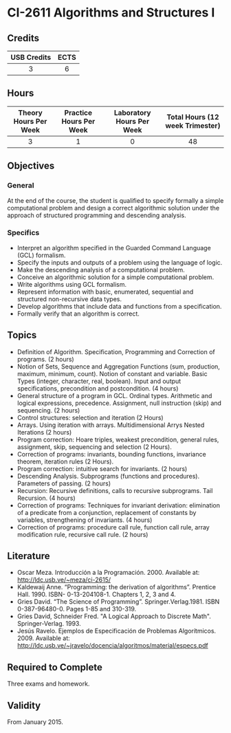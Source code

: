 # CI-2611 Algorithms and Structures I

## Credits

| USB Credits | ECTS |
|:-----------:|:----:|
|      3      |   6  |

## Hours

| Theory Hours Per Week | Practice Hours Per Week | Laboratory Hours Per Week | Total Hours (12 week Trimester) |
|:---------------------:|:-----------------------:|:-------------------------:|:-------------------------------:|
|           3           |            1            |             0             |                48               |

## Objectives

### General

At the end of the course, the student is qualified to specify formally a simple computational problem and design a correct algorithmic solution under the approach of structured programming and descending analysis.

### Specifics

* Interpret an algorithm specified in the Guarded Command Language (GCL) formalism.
* Specify the inputs and outputs of a problem using the language of logic.
* Make the descending analysis of a computational problem.
* Conceive an algorithmic solution for a simple computational problem.
* Write algorithms using GCL formalism.
* Represent information with basic, enumerated, sequential and structured non-recursive data types.
* Develop algorithms that include data and functions from a specification.
* Formally verify that an algorithm is correct.

## Topics

* Definition of Algorithm. Specification, Programming and Correction of programs. (2 hours)
* Notion of Sets, Sequence and Aggregation Functions (sum, production, maximum, minimum, count). Notion of constant and variable. Basic Types (integer, character, real, boolean). Input and output specifications, precondition and postcondition. (4 hours)
* General structure of a program in GCL. Ordinal types. Arithmetic and logical expressions, precedence. Assignment, null instruction (skip) and sequencing. (2 hours)
* Control structures: selection and iteration (2 Hours)
* Arrays. Using iteration with arrays. Multidimensional Arrys Nested Iterations (2 hours)
* Program correction: Hoare triples, weakest precondition, general rules, assignment, skip, sequencing and selection (2 Hours).
* Correction of programs: invariants, bounding functions, invariance theorem, iteration rules (2 Hours).
* Program correction: intuitive search for invariants. (2 hours)
* Descending Analysis. Subprograms (functions and procedures). Parameters of passing. (2 hours)
* Recursion: Recursive definitions, calls to recursive subprograms. Tail Recursion. (4 hours)
* Correction of programs: Techniques for invariant derivation: elimination of a predicate from a conjunction, replacement of constants by variables, strengthening of invariants. (4 hours)
* Correction of programs: procedure call rule, function call rule, array modification rule, recursive call rule. (2 hours)

## Literature

* Oscar Meza. Introducción a la Programación. 2000. Available at: <http://ldc.usb.ve/~meza/ci-2615/>
* Kaldewaij Anne. “Programming: the derivation of algorithms”. Prentice Hall. 1990. ISBN- 0-13-204108-1. Chapters 1, 2, 3 and 4.
* Gries David. “The Science of Programming”. Springer.Verlag.1981. ISBN 0-387-96480-0. Pages 1-85 and 310-319.
* Gries David, Schneider Fred. "A Logical Approach to Discrete Math". Springer-Verlag. 1993.
* Jesús Ravelo. Ejemplos de Especificación de Problemas Algorítmicos. 2009. Available at: <http://ldc.usb.ve/~jravelo/docencia/algoritmos/material/especs.pdf>

## Required to Complete

Three exams and homework.

## Validity

From January 2015.
